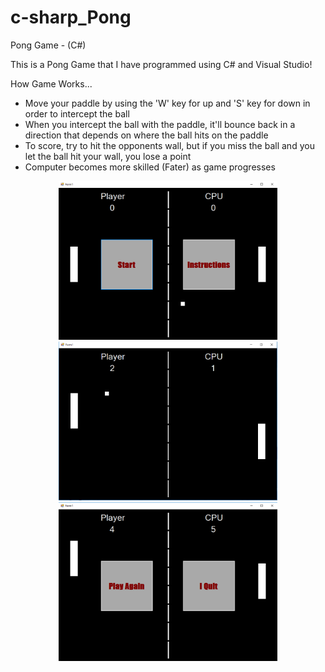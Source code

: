 # c-sharp_Pong
Pong Game - (C#)

<p>This is a Pong Game that I have programmed using C# and Visual Studio!</p>
How Game Works...
<ul>  
  <li>Move your paddle by using the 'W' key for up and 'S' key for down in order to intercept the ball</li>
  <li>When you intercept the ball with the paddle, it'll bounce back in a direction that depends on where the ball hits on the paddle</li>
  <li>To score, try to hit the opponents wall, but if you miss the ball and you let the ball hit your wall, you lose a point</li>
  <li>Computer becomes more skilled (Fater) as game progresses</li>
</ul>

<p align="center">
  <img src="https://github.com/programmerjojo/c-sharp_Pong/blob/master/pong_JoelTaame/screenshots/im1.PNG" width="350">
  <img src="https://github.com/programmerjojo/c-sharp_Pong/blob/master/pong_JoelTaame/screenshots/im2.PNG" width="350">
  <img src="https://github.com/programmerjojo/c-sharp_Pong/blob/master/pong_JoelTaame/screenshots/im3.PNG" width="350">
</p>
